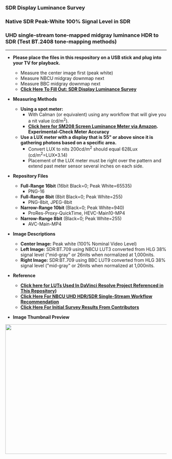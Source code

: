 ### SDR Display Luminance Survey
### Native SDR Peak-White 100% Signal Level in SDR
### UHD single-stream tone-mapped midgray luminance HDR to SDR (Test BT.2408 tone-mapping methods)
---

* **Please place the files in this respository on a USB stick and plug into your TV for playback.**
    * Measure the center image first (peak white)
    * Measure NBCU midgray downmap next
    * Measure BBC midgray downmap next
    * **[Click Here To Fill Out: SDR Display Luminance Survey](https://forms.gle/8RBDQEZRWKtDDUE78)**

* **Measuring Methods**
    * **Using a spot meter:**
        *  With Calman (or equivalent) using any workflow that will give you a nit value (cd/m<sup>2</sup>).
        * **[Click here for SM208 Screen Luminance Meter via Amazon](https://www.amazon.com/gp/product/B00H050VEI/ref=ppx_yo_dt_b_asin_title_o00_s00?ie=UTF8&psc=1).** **Experimental-Check Meter Accuracy**
    * **Use a LUX meter with a display that is 55" or above since it is gathering photons based on a specific area.**
        * Convert LUX to nits 200cd/m<sup>2</sup> should equal 628Lux (cd/m<sup>2</sup>=LUX*3.14)
        * Placement of the LUX meter must be right over the pattern and extend past meter sensor several inches on each side. 

* **Repository Files**
    * **Full-Range 16bit** (16bit Black=0; Peak White=65535)
       * PNG-16
    * **Full-Range 8bit** (8bit Black=0; Peak White=255)
       * PNG-8bit, JPEG-8bit
    * **Narrow-Range 10bit** (Black=0; Peak White=940)
       * ProRes-Proxy-QuickTime, HEVC-Main10-MP4
    * **Narrow-Range 8bit** (Black=0; Peak White=255)
       * AVC-Main-MP4   
 
* **Image Descriptions**
    * **Center Image:** Peak white (100% Nominal Video Level)
    * **Left Image:** SDR:BT.709 using NBCU LUT3 converted from HLG 38% signal level ("mid-gray" or 26nits when normalized at 1,000nits.
    * **Right Image:** SDR:BT.709 using BBC LUT9 converted from HLG 38% signal level ("mid-gray" or 26nits when normalized at 1,000nits.

* **Reference**
    * **[Click here for LUTs Used In DaVinci Resolve Project Referenced in This Repository](https://github.com/digitaltvguy/NBCU-HDR-SDR-Single-Stream_Workflow_Recommendation/tree/main/LUTS_for_Software/HLG-to-from-SDR%20-%20Type%20III%20and%20Type%20I/For%20DaVinci%20Resolve%2017%20-%20Video%20Level%20Tag%20Added%20-%20Type%20III))**
    * **[Click Here For NBCU UHD HDR/SDR Single-Stream Workflow Recommendation](https://github.com/digitaltvguy/NBCU-HDR-SDR-Single-Stream_Workflow_Recommendation)**
    * **[Click Here For Initial Survey Results From Contributors](https://www.icloud.com/numbers/040HYTS0GVcpkB3gFGE275p_A#SDR_Display_Luminance_Levels)**
 
* **Image Thumbnail Preview** 
<p align="center">
  <img width="720" height="405" src="https://raw.githubusercontent.com/digitaltvguy/SDR-Luminance-Survey/main/Artwork/thumbnail720.jpg">
</p>
